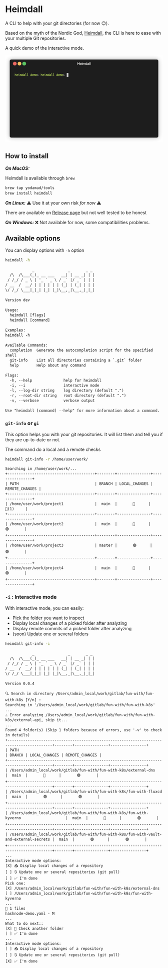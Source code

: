 # Heimdall

A CLI to help with your git directories (for now 😉).

Based on the myth of the Nordic God, [Heimdall](https://en.wikipedia.org/wiki/Heimdall), the CLI is here to ease with your multiple Git repositories.

A quick demo of the interactive mode.

![Simple demo](./assets/demo.gif)

## How to install

__*On MacOS:*__

Heimdall is available through `brew`

```bash
brew tap yodamad/tools
brew install heimdall
```

__*On Linux:*__ ⚠️ Use it at your own risk *for now* ⚠️

There are available on [Release page](https://github.com/yodamad/heimdall/releases) but not well tested to be honest

__*On Windows:*__ ❌ Not available for now, some compatibilities problems.

## Available options

You can display options with `-h` option

```bash
heimdall -h
```

```text
            _               _       _ _
  /\  /\___(_)_ __ ___   __| | __ _| | |
 / /_/ / _ \ | '_ ` _ \ / _` |/ _` | | |
/ __  /  __/ | | | | | | (_| | (_| | | |
\/ /_/ \___|_|_| |_| |_|\__,_|\__,_|_|_|

Version dev

Usage:
  heimdall [flags]
  heimdall [command]

Examples:
heimdall -h

Available Commands:
  completion  Generate the autocompletion script for the specified shell
  git-info    List all directories containing a `.git` folder
  help        Help about any command

Flags:
  -h, --help              help for heimdall
  -i, --i                 interactive mode
  -l, --log-dir string    log directory (default ".")
  -r, --root-dir string   root directory (default ".")
  -v, --verbose           verbose output

Use "heimdall [command] --help" for more information about a command.
```

### `git-info` or `gi`

This option helps you with your git repositories. It will list them and tell you if they are up-to-date or not.

The command do a local and a remote checks

```bash
heimdall git-info -r /home/user/work/
```

```shell
Searching in /home/user/work/...
+---------------------------------------+--------+---------------+----------------+
| PATH                                  | BRANCH | LOCAL_CHANGES | REMOTE_CHANGES |
+---------------------------------------+--------+---------------+----------------+
| /home/user/work/project1              |  main  |       🔴      |      🔴(1)     |
+---------------------------------------+--------+---------------+----------------+
| /home/user/work/project2              |  main  |       🔴      |       🟢       |
+---------------------------------------+--------+---------------+----------------+
| /home/user/work/project3              | master |       🟢      |       🟢       |
+---------------------------------------+--------+---------------+----------------+
| /home/user/work/project4              |  main  |       🔴      |       🟢       |
+---------------------------------------+--------+---------------+----------------+
```

### `-i` : Interactive mode

With interactive mode, you can easily:
* Pick the folder you want to inspect
* Display local changes of a picked folder after analyzing
* Display remote commits of a picked folder after analyzing
* (soon) Update one or several folders

```bash
heimdall git-info -i
```

```shell
            _               _       _ _
  /\  /\___(_)_ __ ___   __| | __ _| | |
 / /_/ / _ \ | '_ ` _ \ / _` |/ _` | | |
/ __  /  __/ | | | | | | (_| | (_| | | |
\/ /_/ \___|_|_| |_| |_|\__,_|\__,_|_|_|

Version 0.0.4

🔍 Search in directory /Users/admin_local/work/gitlab/fun-with/fun-with-k8s [Y/n] :
Searching in '/Users/admin_local/work/gitlab/fun-with/fun-with-k8s' ...
⚠️ Error analyzing /Users/admin_local/work/gitlab/fun-with/fun-with-k8s/external-api, skip it...
...
Found 4 folder(s) (Skip 1 folders because of errors, use '-v' to check in details)
+------------------------------------------------------------------------------------------+--------+---------------+----------------+
| PATH                                                                                     | BRANCH | LOCAL_CHANGES | REMOTE_CHANGES |
+------------------------------------------------------------------------------------------+--------+---------------+----------------+
| /Users/admin_local/work/gitlab/fun-with/fun-with-k8s/external-dns                        |  main  |       🔴      |       🟢       |
+------------------------------------------------------------------------------------------+--------+---------------+----------------+
| /Users/admin_local/work/gitlab/fun-with/fun-with-k8s/fun-with-fluxcd                     |  main  |       🟢      |       🟢       |
+------------------------------------------------------------------------------------------+--------+---------------+----------------+
| /Users/admin_local/work/gitlab/fun-with/fun-with-k8s/fun-with-kyverno                    |  main  |       🔴      |       🟢       |
+------------------------------------------------------------------------------------------+--------+---------------+----------------+
| /Users/admin_local/work/gitlab/fun-with/fun-with-k8s/fun-with-vault-and-external-secrets |  main  |       🟢      |       🟢       |
+------------------------------------------------------------------------------------------+--------+---------------+----------------+
...
Interactive mode options:
[X] 📤 Display local changes of a repository
[ ] 🔃 Update one or several repositories (git pull)
[ ] ✅ I'm done
Pick one:
[X] /Users/admin_local/work/gitlab/fun-with/fun-with-k8s/external-dns
[ ] /Users/admin_local/work/gitlab/fun-with/fun-with-k8s/fun-with-kyverno
...
🚦 1 files
hashnode-demo.yaml - M
...
What to do next::
[X] 🔄 Check another folder
[ ] ✅ I'm done
...
Interactive mode options:
[ ] 📤 Display local changes of a repository
[ ] 🔃 Update one or several repositories (git pull)
[X] ✅ I'm done
```
